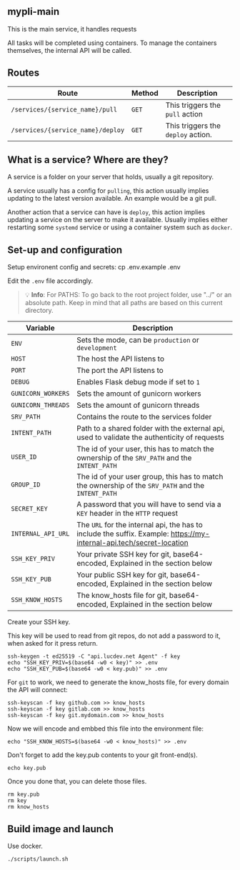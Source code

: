 ## mypli-main

This is the main service, it handles requests 

All tasks will be completed using containers. To manage the containers themselves, the internal API will be called.

## Routes

| Route | Method | Description
| --- | --- | --- |
| `/services/{service_name}/pull` | `GET` | This triggers the `pull` action |
| `/services/{service_name}/deploy` | `GET` | This triggers the `deploy` action. |

## What is a service? Where are they?

A service is a folder on your server that holds, usually a git repository.

A service usually has a config for `pulling`, this action usually implies updating to the latest version available. An example would be a git pull.

Another action that a service can have is `deploy`, this action implies updating a service on the server to make it available. Usually implies either restarting some `systemd` service or using a container system such as `docker`.

## Set-up and configuration

Setup environent config and secrets:
	cp .env.example .env

Edit the `.env` file accordingly.

> 💡 **Info**: For PATHS: To go back to the root project folder, use "../" or an absolute path. Keep in mind that all paths are based on this current directory.

| Variable | Description |
| --- | --- |
|  `ENV` | Sets the mode, can be `production` or `development` |
| `HOST` | The host the API listens to |
| `PORT` | The port the API listens to |
| `DEBUG` | Enables Flask debug mode if set to `1` |
| `GUNICORN_WORKERS` | Sets the amount of gunicorn workers |
| `GUNICORN_THREADS` | Sets the amount of gunicorn threads |
| `SRV_PATH` | Contains the route to the services folder |
| `INTENT_PATH` | Path to a shared folder with the external api, used to validate the authenticity of requests |
| `USER_ID` | The id of your user, this has to match the ownership of the `SRV_PATH` and the `INTENT_PATH` |
| `GROUP_ID` | The id of your user group, this has to match the ownership of the `SRV_PATH` and the `INTENT_PATH` |
| `SECRET_KEY` | A password that you will have to send via a `KEY` header in the `HTTP` request |
| `INTERNAL_API_URL` | The `URL` for the internal api, the has to include the suffix. Example: https://my-internal-api.tech/secret-location |
| `SSH_KEY_PRIV` | Your private SSH key for git, base64-encoded, Explained in the section below |
| `SSH_KEY_PUB` | Your public SSH key for git, base64-encoded, Explained in the section below |
| `SSH_KNOW_HOSTS` | The know_hosts file for git, base64-encoded, Explained in the section below |

Create your SSH key.

This key will be used to read from git repos, do not add a password to it, when asked for it press return.

	ssh-keygen -t ed25519 -C "api.lucdev.net Agent" -f key
	echo "SSH_KEY_PRIV=$(base64 -w0 < key)" >> .env
	echo "SSH_KEY_PUB=$(base64 -w0 < key.pub)" >> .env

For `git` to work, we need to generate the know_hosts file, for every domain the API will connect:

	ssh-keyscan -f key github.com >> know_hosts
	ssh-keyscan -f key gitlab.com >> know_hosts
	ssh-keyscan -f key git.mydomain.com >> know_hosts

Now we will encode and embbed this file into the environment file:

	echo "SSH_KNOW_HOSTS=$(base64 -w0 < know_hosts)" >> .env

Don't forget to add the key.pub contents to your git front-end(s).

	echo key.pub

Once you done that, you can delete those files.

	rm key.pub
	rm key
	rm know_hosts


## Build image and launch

Use docker.

	./scripts/launch.sh
